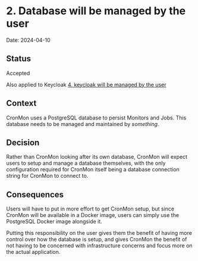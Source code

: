 # 2. Database will be managed by the user

Date: 2024-04-10

## Status

Accepted

Also applied to Keycloak [4. keycloak will be managed by the user](0004-keycloak-managed-by-user.md)

## Context

CronMon uses a PostgreSQL database to persist Monitors and Jobs. This database needs to be managed
and maintained by *something*.

## Decision

Rather than CronMon looking after its own database, CronMon will expect users to setup and manage a
database themselves, with the only configuration required for CronMon itself being a database
connection string for CronMon to connect to.

## Consequences

Users will have to put in more effort to get CronMon setup, but since CronMon will be available in
a Docker image, users can simply use the PostgreSQL Docker image alongside it.

Putting this responsibility on the user gives them the benefit of having more control over how the
database is setup, and gives CronMon the benefit of not having to be concerned with infrastructure
concerns and focus more on the actual application.
